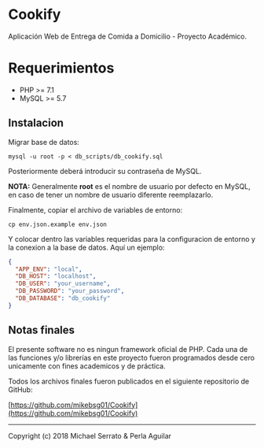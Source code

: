 # Cookify
Aplicación Web de Entrega de Comida a Domicilio - Proyecto Académico.

# Requerimientos
- PHP >= 7.1
- MySQL >= 5.7

## Instalacion

Migrar base de datos:

    mysql -u root -p < db_scripts/db_cookify.sql
    
 Posteriormente deberá introducir su contraseña de MySQL.
 
**NOTA:** Generalmente **root** es el nombre de usuario por defecto en MySQL, en caso de tener un nombre de usuario diferente reemplazarlo. 

Finalmente, copiar el archivo de variables de entorno:

    cp env.json.example env.json

Y colocar dentro las variables requeridas para la configuracion de entorno y la conexion a la base de datos. Aquí un ejemplo:

```json
{
  "APP_ENV": "local",
  "DB_HOST": "localhost",
  "DB_USER": "your_username",
  "DB_PASSWORD": "your_password",
  "DB_DATABASE": "db_cookify"
}
```

## Notas finales

El presente software no es ningun framework oficial de PHP. Cada una de las funciones y/o librerías en este proyecto fueron programados desde cero unicamente con fines academicos y de práctica.

Todos los archivos finales fueron publicados en el siguiente repositorio de GitHub:

[https://github.com/mikebsg01/Cookify](https://github.com/mikebsg01/Cookify)

---
Copyright (c) 2018 Michael Serrato & Perla Aguilar
